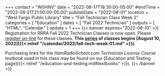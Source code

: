 +++
contact = "W0HNV"
date = "2022-08-17T18:30:00-05:00"
#endTime = "2022-08-21T21:00:00-05:00"
publishDate = "2022-08-01"
location = "West Fargo Public Library"
title = "Fall Technician Class Week 2"
categories = [ "Education" ]
dates = [ "Fall 2022 Technician" ]
outputs = [ "HTML", "Calendar" ]
update = 1
+++
{{< banner expires="2022-08-10" >}}
Registration for RRRA Fall 2022 Technician Classes is now open. Please
[register on-line](https://www.eventbrite.com/e/class-preparation-for-passing-the-fcc-amateur-radio-technician-class-test-tickets-393444461977)
for these classes. **This
[series](/dates/fall-2022-technician)
of classes begins
[August 10, 2022]({{< relref "/calendar/2022/fall-tech-week-01.md" >}})**.

Purchasing links for the *HamRadioSchool.com Technician License Course
textbook* used in this class may be found on our
[Education and Testing page]({{< relref "/education-and-testing.md#textbooks" >}}).
{{< /banner >}}
<!--
### Topics

* Chapter 2: FCC Rules and Regs
* Chapter 3: Things to do
* Chapter 4: Wavelength, frequency and bands

### Homework

* Read textbook pages 75 to 108 (for the [next class]({{< relref "/calendar/2022/fall-tech-week-03.md" >}}))

### Resources

* [Course Supplement]({{< relref "/rrra-course-supplement.md" >}})
<!--* [Syllabus](/s/2xabO1oD5mbpVRh)-->
